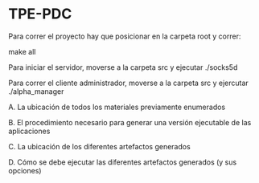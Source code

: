 # TPE-PDC

Para correr el proyecto hay que posicionar en la carpeta root y correr:

make all

Para iniciar el servidor, moverse a la carpeta src y ejecutar ./socks5d

Para correr el cliente administrador, moverse a la carpeta src y ejercutar ./alpha_manager <addr> <port>


A.  La ubicación de todos los materiales previamente enumerados

B.  El procedimiento necesario para generar una versión ejecutable de las aplicaciones

C.  La ubicación de los diferentes artefactos generados

D.  Cómo se debe ejecutar las diferentes artefactos generados (y sus opciones)